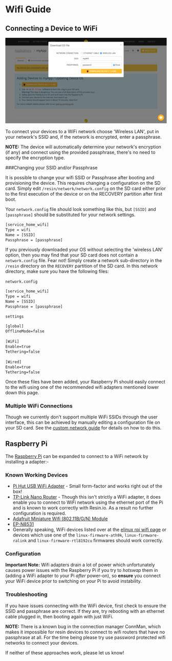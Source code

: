 # Wifi Guide

## Connecting a Device to WiFi

![Wifi Settings](/img/screenshots/wifi-settings.png)

To connect your devices to a WiFi network choose 'Wireless LAN', put in your
network's SSID and, if the network is encrypted, enter a passphrase.

__NOTE:__ The device will automatically determine your network's encryption (if
any) and connect using the provided passphrase, there's no need to specify the
encryption type.

###Changing your SSID and/or Passphrase

It is possible to change your wifi SSID or Passphrase after booting and provisioning the device. This requires changing a configuration on the SD card. Simply edit `/resin/network/network.config` on the SD card either prior to the first execution of the device or on the RECOVERY partition after first boot.

Your `network.config` file should look something like this, but `[SSID]` and `[passphrase]` should be substituted for your network settings.
```
[service_home_wifi]
Type = wifi
Name = [SSID]
Passphrase = [passphrase]
```

If you previously downloaded your OS without selecting the 'wireless LAN' option, then you may find that your SD card does not contain a `network.config` file. Fear not! Simply create a network sub-directory in the `/resin` directory on the `RECOVERY` partition of the SD card. In this network directory, make sure you have the following files:

`network.config`
```
[service_home_wifi]
Type = wifi
Name = [SSID]
Passphrase = [passphrase]
```

`settings`
```
[global]
OfflineMode=false

[WiFi]
Enable=true
Tethering=false

[Wired]
Enable=true
Tethering=false
```
Once these files have been added, your Raspberry Pi should easily connect to the wifi using one of the recommended wifi adapters mentioned lower down this page.

### Multiple WiFi Connections

Though we currently don't support multiple WiFi SSIDs through the user
interface, this can be achieved by manually editing a configuration file on your
SD card. See the [custom network guide][custom-network] for details on how to do
this.

## Raspberry Pi

The [Raspberry Pi][rpi] can be expanded to connect to a WiFi network by
installing a adapter:-

### Known Working Devices

* [Pi Hut USB WiFi Adapter][pi-hut-usb] - Small form-factor and works right out
  of the box!
* [TP-Link Nano Router][nano-router] - Though this isn't strictly a WiFi
  adapter, it does enable you to connect to WiFi network using the ethernet port
  of the Pi and is known to work correctly with Resin.io. As a result no further
  configuration is required.
* [Adafruit Miniature Wifi (802.11B/G/N) Module][adafruit]
* [EP-N8531][epn8531]
* Generally speaking, WiFi devices listed over at the [elinux rpi wifi page][elinux]
  or devices which use one of the `linux-firmware-ath9k`, `linux-firmware-ralink`
  and `linux-firmware-rtl8192cu` firmwares should work correctly.

### Configuration

__Important Note:__ Wifi adapters drain a lot of power which unfortunately
causes power issues with the Raspberry Pi if you try to *hotswap* them in
(adding a WiFi adapter to your Pi *after* power-on), so __ensure__ you connect
your WiFi device prior to switching on your Pi to avoid instability.

### Troubleshooting

If you have issues connecting with the WiFi device, first check to ensure the
SSID and passphrase are correct. If they are, try rebooting with an ethernet
cable plugged in, then booting again with just WiFi.

__NOTE:__ There is a known bug in the connection manager ConnMan, which makes it impossible for resin devices to connect to wifi routers that have no passphrase at all. For the time being please try use password protected wifi networks to connect your devices.

If neither of these approaches work, please let us know!

[custom-network]:/pages/configuration/custom-network.md

[rpi]:http://www.raspberrypi.org/
[nano-router]:http://www.amazon.com/TP-LINK-TL-WR702N-Wireless-Repeater-150Mpbs/dp/B007PTCFFW
[adafruit]:http://www.adafruit.com/products/814
[epn8531]:http://www.amazon.com/BestDealUSA-EP-N8531-150Mbps-802-11n-Wireless/dp/B00AT7S060
[elinux]:http://elinux.org/RPi_USB_Wi-Fi_Adapters
[pi-hut-usb]:http://thepihut.com/products/usb-wifi-adapter-for-the-raspberry-pi
